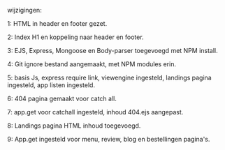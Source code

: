 wijzigingen:

1: HTML in header en footer gezet.

2: Index H1 en koppeling naar header en footer.

3: EJS, Express, Mongoose en Body-parser toegevoegd met NPM install.

4: Git ignore bestand aangemaakt, met NPM modules erin.

5: basis Js, express require link, viewengine ingesteld, landings pagina ingesteld, app listen ingesteld.

6: 404 pagina gemaakt voor catch all.

7: app.get voor catchall ingesteld, inhoud 404.ejs aangepast.

8: Landings pagina HTML inhoud toegevoegd.

9: App.get ingesteld voor menu, review, blog en bestellingen pagina's.